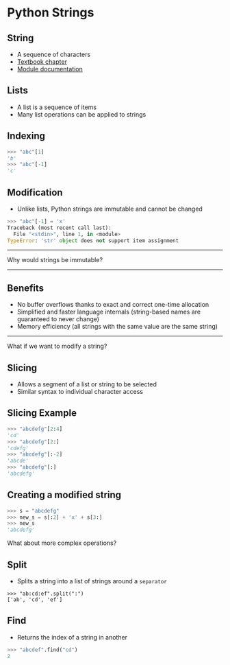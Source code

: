 Python Strings
==============

String
------

- A sequence of characters
- [Textbook chapter](https://www.py4e.com/html3/06-strings)
- [Module documentation](https://docs.python.org/3/library/string.html)

Lists
-----

- A list is a sequence of items
- Many list operations can be applied to strings

Indexing
--------

```python
>>> "abc"[1]
'b'
>>> "abc"[-1]
'c'
```

Modification
------------

- Unlike lists, Python strings are immutable and cannot be changed

```python
>>> "abc"[-1] = 'x'
Traceback (most recent call last):
  File "<stdin>", line 1, in <module>
TypeError: 'str' object does not support item assignment
```

---

Why would strings be immutable?

---

Benefits
--------

- No buffer overflows thanks to exact and correct one-time allocation
- Simplified and faster language internals (string-based names are guaranteed to never change)
- Memory efficiency (all strings with the same value are the same string)

---

What if we want to modify a string?

Slicing
-------

- Allows a segment of a list or string to be selected
- Similar syntax to individual character access

Slicing Example
---------------

```python
>>> "abcdefg"[2:4]
'cd'
>>> "abcdefg"[2:]
'cdefg'
>>> "abcdefg"[:-2]
'abcde'
>>> "abcdefg"[:]
'abcdefg'
```

Creating a modified string
--------------------------

```python
>>> s = "abcdefg"
>>> new_s = s[:2] + 'x' + s[3:]
>>> new_s
'abcdefg'
```

What about more complex operations?

Split
-----

- Splits a string into a list of strings around a `separator`

```python3
>>> "ab:cd:ef".split(":")
['ab', 'cd', 'ef']
```

Find
----

- Returns the index of a string in another

```python
>>> "abcdef".find("cd")
2
```

